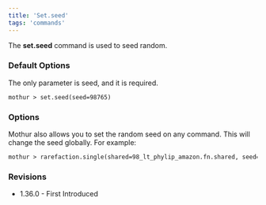 ```yaml
---
title: 'Set.seed'
tags: 'commands'
---
```

The **set.seed** command is used to seed random.


### Default Options

The only parameter is seed, and it is required.

    mothur > set.seed(seed=98765)

### Options

Mothur also allows you to set the random seed on any command. This will
change the seed globally. For example:

    mothur > rarefaction.single(shared=98_lt_phylip_amazon.fn.shared, seed=98765)

### Revisions

-   1.36.0 - First Introduced


